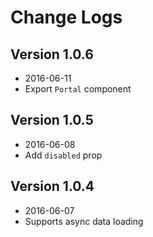 # Change Logs

## Version 1.0.6

- 2016-06-11
- Export `Portal` component

## Version 1.0.5

- 2016-06-08
- Add `disabled` prop

## Version 1.0.4

- 2016-06-07
- Supports async data loading